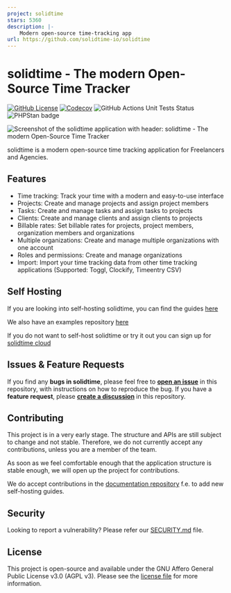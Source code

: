 ```yaml
---
project: solidtime
stars: 5360
description: |-
    Modern open-source time-tracking app
url: https://github.com/solidtime-io/solidtime
---
```


# solidtime - The modern Open-Source Time Tracker

[![GitHub License](https://img.shields.io/github/license/solidtime-io/solidtime?style=flat-square)](https://github.com/solidtime-io/solidtime/blob/main/LICENSE.md)
[![Codecov](https://img.shields.io/codecov/c/github/solidtime-io/solidtime?style=flat-square&logo=codecov)](https://codecov.io/gh/solidtime-io/solidtime)
![GitHub Actions Unit Tests Status](https://img.shields.io/github/actions/workflow/status/solidtime-io/solidtime/phpunit.yml?style=flat-square)
![PHPStan badge](https://img.shields.io/badge/PHPStan-Level_7-blue?style=flat-square&color=blue)

![Screenshot of the solidtime application with header: solidtime - The modern Open-Source Time Tracker](docs/solidtime-banner.png "solidtime Banner")

solidtime is a modern open-source time tracking application for Freelancers and Agencies.

## Features

 - Time tracking: Track your time with a modern and easy-to-use interface
 - Projects: Create and manage projects and assign project members
 - Tasks: Create and manage tasks and assign tasks to projects
 - Clients: Create and manage clients and assign clients to projects
 - Billable rates: Set billable rates for projects, project members, organization members and organizations 
 - Multiple organizations: Create and manage multiple organizations with one account
 - Roles and permissions: Create and manage organizations
 - Import: Import your time tracking data from other time tracking applications (Supported: Toggl, Clockify, Timeentry CSV)

## Self Hosting

If you are looking into self-hosting solidtime, you can find the guides [here](https://docs.solidtime.io/self-hosting/intro)

We also have an examples repository [here](https://github.com/solidtime-io/self-hosting-examples)

If you do not want to self-host solidtime or try it out you can sign up for [solidtime cloud](https://www.solidtime.io/)

## Issues & Feature Requests

If you find any **bugs in solidtime**, please feel free to [**open an issue**](https://github.com/solidtime-io/solidtime/issues/new) in this repository, with instructions on how to reproduce the bug. 
If you have a **feature request**, please [**create a discussion**](https://github.com/solidtime-io/solidtime/discussions/new?category=feature-requests) in this repository.

## Contributing

This project is in a very early stage. The structure and APIs are still subject to change and not stable. 
Therefore, we do not currently accept any contributions, unless you are a member of the team.

As soon as we feel comfortable enough that the application structure is stable enough, we will open up the project for contributions.

We do accept contributions in the [documentation repository](https://github.com/solidtime-io/docs) f.e. to add new self-hosting guides.

## Security

Looking to report a vulnerability? Please refer our [SECURITY.md](./SECURITY.md) file.

## License

This project is open-source and available under the GNU Affero General Public License v3.0 (AGPL v3). Please see the [license file](LICENSE.md) for more information.

